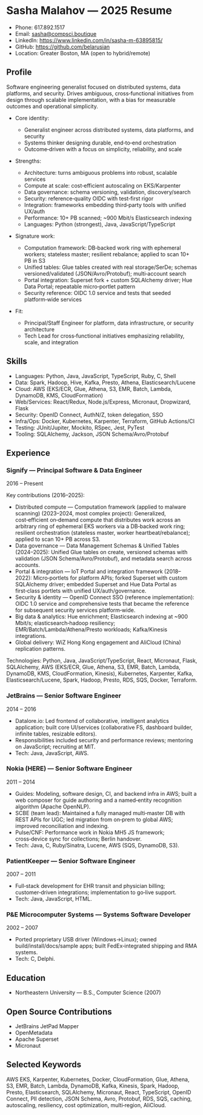 # Sasha Malahov — 2025 Resume

- Phone: 617.892.1517
- Email: sasha@compsci.boutique
- LinkedIn: https://www.linkedin.com/in/sasha-m-63895815/
- GitHub: https://github.com/belarusian
- Location: Greater Boston, MA (open to hybrid/remote)

## Profile
Software engineering generalist focused on distributed systems, data platforms, and security. Drives ambiguous, cross‑functional initiatives from design through scalable implementation, with a bias for measurable outcomes and operational simplicity.

- Core identity:
  - Generalist engineer across distributed systems, data platforms, and security
  - Systems thinker designing durable, end‑to‑end orchestration
  - Outcome‑driven with a focus on simplicity, reliability, and scale

- Strengths:
  - Architecture: turns ambiguous problems into robust, scalable services
  - Compute at scale: cost‑efficient autoscaling on EKS/Karpenter
  - Data governance: schema versioning, validation, discovery/search
  - Security: reference‑quality OIDC with test‑first rigor
  - Integration: frameworks embedding third‑party tools with unified UX/auth
  - Performance: 10+ PB scanned; ~900 Mbit/s Elasticsearch indexing
  - Languages: Python (strongest), Java, JavaScript/TypeScript

- Signature work:
  - Computation framework: DB‑backed work ring with ephemeral workers; stateless master; resilient rebalance; applied to scan 10+ PB in S3
  - Unified tables: Glue tables created with real storage/SerDe; schemas versioned/validated (JSON/Avro/Protobuf); multi‑account search
  - Portal integration: Superset fork + custom SQLAlchemy driver; Hue Data Portal; repeatable micro‑portlet pattern
  - Security reference: OIDC 1.0 service and tests that seeded platform‑wide services

- Fit:
  - Principal/Staff Engineer for platform, data infrastructure, or security architecture
  - Tech Lead for cross‑functional initiatives emphasizing reliability, scale, and integration

## Skills
- Languages: Python, Java, JavaScript, TypeScript, Ruby, C, Shell
- Data: Spark, Hadoop, Hive, Kafka, Presto, Athena, Elasticsearch/Lucene
- Cloud: AWS (EKS/ECR, Glue, Athena, S3, EMR, Batch, Lambda, DynamoDB, KMS, CloudFormation)
- Web/Services: React/Redux, Node.js/Express, Micronaut, Dropwizard, Flask
- Security: OpenID Connect, AuthN/Z, token delegation, SSO
- Infra/Ops: Docker, Kubernetes, Karpenter, Terraform, GitHub Actions/CI
- Testing: JUnit/Jupiter, Mockito, RSpec, Jest, PyTest
- Tooling: SQLAlchemy, Jackson, JSON Schema/Avro/Protobuf

## Experience

### Signify — Principal Software & Data Engineer
2016 – Present

Key contributions (2016–2025):
- Distributed compute — Computation framework (applied to malware scanning) (2023–2024, most complex project): Generalized, cost‑efficient on‑demand compute that distributes work across an arbitrary ring of ephemeral EKS workers via a DB‑backed work ring; resilient orchestration (stateless master, worker heartbeat/rebalance); applied to scan 10+ PB across S3.
- Data governance — Data Management Schemas & Unified Tables (2024–2025): Unified Glue tables on create, versioned schemas with validation (JSON Schema/Avro/Protobuf), and metadata search across accounts.
- Portal & integration — IoT Portal and integration framework (2018–2022): Micro‑portlets for platform APIs; forked Superset with custom SQLAlchemy driver; embedded Superset and Hue Data Portal as first‑class portlets with unified UX/auth/governance.
- Security & identity — OpenID Connect SSO (reference implementation): OIDC 1.0 service and comprehensive tests that became the reference for subsequent security services platform‑wide.
- Big data & analytics: Hue enrichment; Elasticsearch indexing at ~900 Mbit/s; elasticsearch‑hadoop resiliency; EMR/Batch/Lambda/Athena/Presto workloads; Kafka/Kinesis integrations.
- Global delivery: WiZ Hong Kong engagement and AliCloud (China) replication patterns.

Technologies: Python, Java, JavaScript/TypeScript, React, Micronaut, Flask, SQLAlchemy, AWS (EKS/ECR, Glue, Athena, S3, EMR, Batch, Lambda, DynamoDB, KMS, CloudFormation, Kinesis), Kubernetes, Karpenter, Kafka, Elasticsearch/Lucene, Spark, Hadoop, Presto, RDS, SQS, Docker, Terraform.

### JetBrains — Senior Software Engineer
2014 – 2016
- Datalore.io: Led frontend of collaborative, intelligent analytics application; built core UI/services (collaborative FS, dashboard builder, infinite tables, resizable editors).
- Responsibilities included security and performance reviews; mentoring on JavaScript; recruiting at MIT.
- Tech: Java, JavaScript, AWS.

### Nokia (HERE) — Senior Software Engineer
2011 – 2014
- Guides: Modeling, software design, CI, and backend infra in AWS; built a web composer for guide authoring and a named‑entity recognition algorithm (Apache OpenNLP).
- SCBE (team lead): Maintained a fully managed multi‑master DB with REST APIs for UGC; led migration from on‑prem to global AWS; improved reconciliation and indexing.
- Pulse/CNF: Performance work in Nokia MH5 JS framework; cross‑device sync for collections; Berlin handover.
- Tech: Java, C, Ruby/Sinatra, Lucene, AWS (SQS, DynamoDB, S3).

### PatientKeeper — Senior Software Engineer
2007 – 2011
- Full‑stack development for EHR transit and physician billing; customer‑driven integrations; implementation to go‑live support.
- Tech: Java, JavaScript, HTML.

### P&E Microcomputer Systems — Systems Software Developer
2002 – 2007
- Ported proprietary USB driver (Windows→Linux); owned build/install/docs/sample apps; built FedEx‑integrated shipping and RMA systems.
- Tech: C, Delphi.

## Education
- Northeastern University — B.S., Computer Science (2007)

## Open Source Contributions
- JetBrains JetPad Mapper
- OpenMetadata
- Apache Superset
- Micronaut

## Selected Keywords
AWS EKS, Karpenter, Kubernetes, Docker, CloudFormation, Glue, Athena, S3, EMR, Batch, Lambda, DynamoDB, Kafka, Kinesis, Spark, Hadoop, Presto, Elasticsearch, SQLAlchemy, Micronaut, React, TypeScript, OpenID Connect, PII detection, JSON Schema, Avro, Protobuf, RDS, SQS, caching, autoscaling, resiliency, cost optimization, multi‑region, AliCloud.
